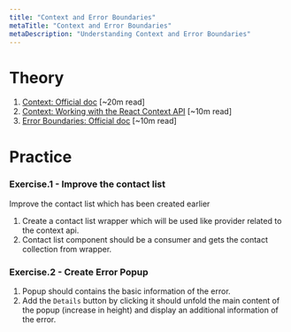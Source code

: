 ```yaml
---
title: "Context and Error Boundaries"
metaTitle: "Context and Error Boundaries"
metaDescription: "Understanding Context and Error Boundaries"
---
```


# Theory
1. [Context: Official doc](https://reactjs.org/docs/context.html) [~20m read]
1. [Context: Working with the React Context API](https://www.toptal.com/react/react-context-api) [~10m read]
1. [Error Boundaries: Official doc](https://reactjs.org/docs/error-boundaries.html) [~10m read]


# Practice

### Exercise.1 - Improve the contact list
Improve the contact list which has been created earlier

1. Create a contact list wrapper which will be used like provider related to the context api.
1. Contact list component should be a consumer and gets the contact collection from wrapper.

### Exercise.2 - Create Error Popup
1. Popup should contains the basic information of the error.
1. Add the `Details` button by clicking it should unfold the main content of the popup
 (increase in height) and display an additional information of the error.
